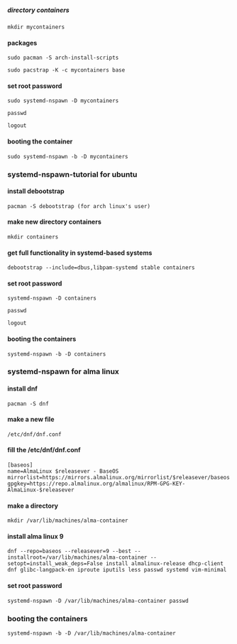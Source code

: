 
##### directory containers
```
mkdir mycontainers
```
#### packages
```
sudo pacman -S arch-install-scripts 
```
```
sudo pacstrap -K -c mycontainers base 
```
#### set root password
```
sudo systemd-nspawn -D mycontainers
```
```
passwd
```
```
logout
```
#### booting the container
```
sudo systemd-nspawn -b -D mycontainers
```


### systemd-nspawn-tutorial for ubuntu
#### install debootstrap
```
pacman -S debootstrap (for arch linux's user)
```
#### make new directory containers
```
mkdir containers
```
#### get full functionality in systemd-based systems
```
debootstrap --include=dbus,libpam-systemd stable containers
```
#### set root password
```
systemd-nspawn -D containers
```
```
passwd
```
```
logout
```
####  booting the containers
```
systemd-nspawn -b -D containers
```


### systemd-nspawn for alma linux
#### install dnf
```
pacman -S dnf
```
#### make a new file
```
/etc/dnf/dnf.conf
```
#### fill the /etc/dnf/dnf.conf
```
[baseos]
name=AlmaLinux $releasever - BaseOS
mirrorlist=https://mirrors.almalinux.org/mirrorlist/$releasever/baseos
gpgkey=https://repo.almalinux.org/almalinux/RPM-GPG-KEY-AlmaLinux-$releasever
```
#### make a directory
```
mkdir /var/lib/machines/alma-container
```
#### install alma linux 9
```
dnf --repo=baseos --releasever=9 --best --installroot=/var/lib/machines/alma-container --setopt=install_weak_deps=False install almalinux-release dhcp-client dnf glibc-langpack-en iproute iputils less passwd systemd vim-minimal
```
#### set root password
```
systemd-nspawn -D /var/lib/machines/alma-container passwd
```
### booting the containers
```
systemd-nspawn -b -D /var/lib/machines/alma-container
```
